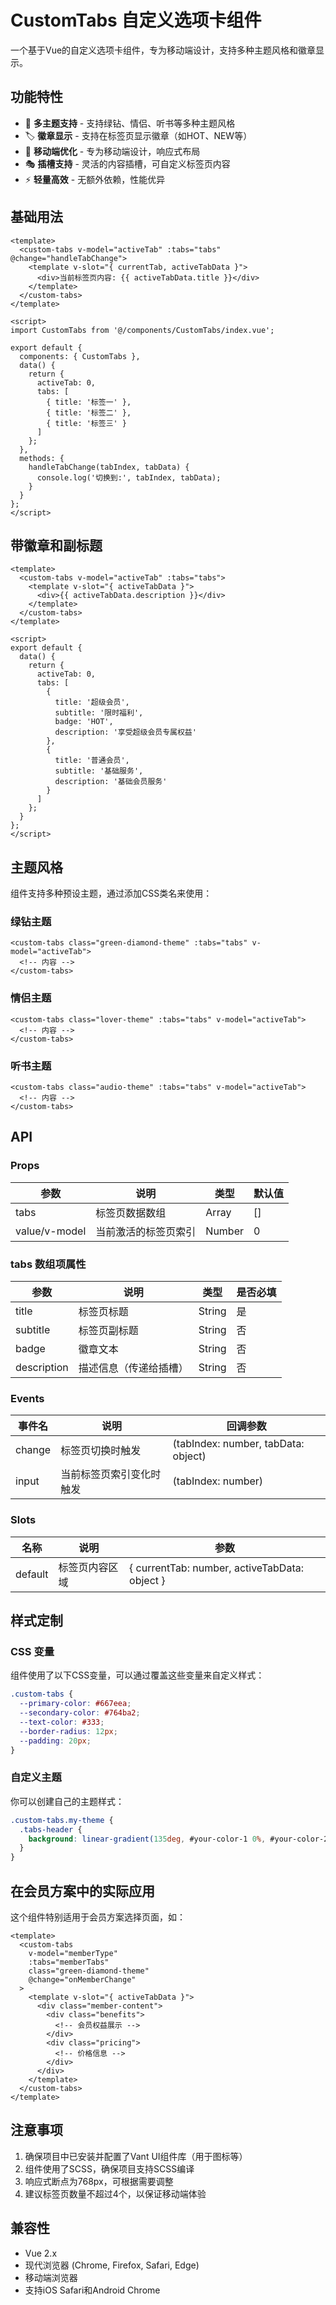 # CustomTabs 自定义选项卡组件

一个基于Vue的自定义选项卡组件，专为移动端设计，支持多种主题风格和徽章显示。

## 功能特性

- 🎨 **多主题支持** - 支持绿钻、情侣、听书等多种主题风格
- 🏷️ **徽章显示** - 支持在标签页显示徽章（如HOT、NEW等）
- 📱 **移动端优化** - 专为移动端设计，响应式布局
- 🎭 **插槽支持** - 灵活的内容插槽，可自定义标签页内容
- ⚡ **轻量高效** - 无额外依赖，性能优异

## 基础用法

```vue
<template>
  <custom-tabs v-model="activeTab" :tabs="tabs" @change="handleTabChange">
    <template v-slot="{ currentTab, activeTabData }">
      <div>当前标签页内容: {{ activeTabData.title }}</div>
    </template>
  </custom-tabs>
</template>

<script>
import CustomTabs from '@/components/CustomTabs/index.vue';

export default {
  components: { CustomTabs },
  data() {
    return {
      activeTab: 0,
      tabs: [
        { title: '标签一' },
        { title: '标签二' },
        { title: '标签三' }
      ]
    };
  },
  methods: {
    handleTabChange(tabIndex, tabData) {
      console.log('切换到:', tabIndex, tabData);
    }
  }
};
</script>
```

## 带徽章和副标题

```vue
<template>
  <custom-tabs v-model="activeTab" :tabs="tabs">
    <template v-slot="{ activeTabData }">
      <div>{{ activeTabData.description }}</div>
    </template>
  </custom-tabs>
</template>

<script>
export default {
  data() {
    return {
      activeTab: 0,
      tabs: [
        { 
          title: '超级会员', 
          subtitle: '限时福利',
          badge: 'HOT',
          description: '享受超级会员专属权益'
        },
        { 
          title: '普通会员', 
          subtitle: '基础服务',
          description: '基础会员服务'
        }
      ]
    };
  }
};
</script>
```

## 主题风格

组件支持多种预设主题，通过添加CSS类名来使用：

### 绿钻主题
```vue
<custom-tabs class="green-diamond-theme" :tabs="tabs" v-model="activeTab">
  <!-- 内容 -->
</custom-tabs>
```

### 情侣主题
```vue
<custom-tabs class="lover-theme" :tabs="tabs" v-model="activeTab">
  <!-- 内容 -->
</custom-tabs>
```

### 听书主题
```vue
<custom-tabs class="audio-theme" :tabs="tabs" v-model="activeTab">
  <!-- 内容 -->
</custom-tabs>
```

## API

### Props

| 参数 | 说明 | 类型 | 默认值 |
|------|------|------|--------|
| tabs | 标签页数据数组 | Array | [] |
| value/v-model | 当前激活的标签页索引 | Number | 0 |

### tabs 数组项属性

| 参数 | 说明 | 类型 | 是否必填 |
|------|------|------|----------|
| title | 标签页标题 | String | 是 |
| subtitle | 标签页副标题 | String | 否 |
| badge | 徽章文本 | String | 否 |
| description | 描述信息（传递给插槽） | String | 否 |

### Events

| 事件名 | 说明 | 回调参数 |
|--------|------|----------|
| change | 标签页切换时触发 | (tabIndex: number, tabData: object) |
| input | 当前标签页索引变化时触发 | (tabIndex: number) |

### Slots

| 名称 | 说明 | 参数 |
|------|------|------|
| default | 标签页内容区域 | { currentTab: number, activeTabData: object } |

## 样式定制

### CSS 变量

组件使用了以下CSS变量，可以通过覆盖这些变量来自定义样式：

```scss
.custom-tabs {
  --primary-color: #667eea;
  --secondary-color: #764ba2;
  --text-color: #333;
  --border-radius: 12px;
  --padding: 20px;
}
```

### 自定义主题

你可以创建自己的主题样式：

```scss
.custom-tabs.my-theme {
  .tabs-header {
    background: linear-gradient(135deg, #your-color-1 0%, #your-color-2 100%);
  }
}
```

## 在会员方案中的实际应用

这个组件特别适用于会员方案选择页面，如：

```vue
<template>
  <custom-tabs 
    v-model="memberType" 
    :tabs="memberTabs" 
    class="green-diamond-theme"
    @change="onMemberChange"
  >
    <template v-slot="{ activeTabData }">
      <div class="member-content">
        <div class="benefits">
          <!-- 会员权益展示 -->
        </div>
        <div class="pricing">
          <!-- 价格信息 -->
        </div>
      </div>
    </template>
  </custom-tabs>
</template>
```

## 注意事项

1. 确保项目中已安装并配置了Vant UI组件库（用于图标等）
2. 组件使用了SCSS，确保项目支持SCSS编译
3. 响应式断点为768px，可根据需要调整
4. 建议标签页数量不超过4个，以保证移动端体验

## 兼容性

- Vue 2.x
- 现代浏览器 (Chrome, Firefox, Safari, Edge)
- 移动端浏览器
- 支持iOS Safari和Android Chrome
